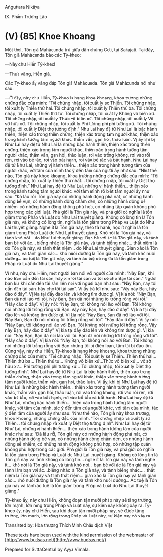 Aṅguttara Nikāya

IX. Phẩm Trưởng Lão

# (V) (85) Khoe Khoang

Một thời, Tôn giả Mahàcunda trú giữa dân chúng Cetì, tại Sahajati. Tại đây, Tôn giả Mahàcunda bảo các Tỷ-kheo:

—Này chư Hiền Tỷ-kheo!

—Thưa vâng, Hiền giả.

Các Tỷ-kheo ấy vâng đáp Tôn giả Mahàcunda. Tôn giả Mahàcunda nói như sau:

—Ở đây, này chư Hiền, Tỷ-kheo là hạng khoe khoang, khoa trương những chứng đắc của mình: “Tôi chứng nhập, tôi xuất ly sơ Thiền. Tôi chứng nhập, tôi xuất ly Thiền thứ hai. Tôi chứng nhập, tôi xuất ly Thiền thứ ba. Tôi chứng nhập, tôi xuất ly Thiền thứ tư. Tôi chứng nhập, tôi xuất ly Không vô biên xứ. Tôi chứng nhập, tôi xuất ly Thức vô biên xứ. Tôi chứng nhập, tôi xuất ly Vô sở hữu xứ. Tôi chứng nhập, tôi xuất ly Phi tưởng phi phi tưởng xứ. Tôi chứng nhập, tôi xuất ly Diệt thọ tưởng định.” Như Lai hay đệ tử Như Lai là bậc hành thiền, thiện xảo trong thiền chứng, thiện xảo trong tâm người khác, thiện xảo trong hành tướng tâm người khác, thẩm vấn, gạn hỏi, thảo luận. Vị ấy khi bị Như Lai hay đệ tử Như Lai là những bậc hành thiền, thiện xảo trong thiền chứng, thiện xảo trong tâm người khác, thiện xảo trong hành tướng tâm người khác, thẩm vấn, gạn hỏi, thảo luận, rơi vào trống không, rơi vào rối ren, rơi vào bế tắc, rơi vào bất hạnh, rơi vào bế tắc và bất hạnh. Như Lai hay đệ tử Như Lai, những vị hành thiền... thiện xảo trong hành tướng tâm của người khác, với tâm của mình tác ý đến tâm của người ấy như sau: “Như thế nào, Tôn giả này khoe khoang, khoa trương những chứng đắc của mình: “Tôi chứng nhập, tôi xuất ly Thiền thứ nhất... tôi chứng nhập, tôi xuất ly Diệt thọ tưởng định.” Như Lai hay đệ tử Như Lai, những vị hành thiền... thiện xảo trong hành tướng tâm người khác, với tâm mình rõ biết tâm người ấy như sau: “Ðã lâu rồi, Tôn giả này có những hành động phá nát, có những hành động bể vụn, có những hành động chấm đen, có những hành động uế nhiễm, có những hành động không phù hợp, có những tập quán không phù hợp trong các giới luật. Phá giới là Tôn giả này, và phá giới có nghĩa là tổn giảm trong Pháp và Luật do Như Lai thuyết giảng. Không có lòng tin là Tôn giả này, và không có lòng tin, nghĩa là tổn giảm trong Pháp và Luật do Như Lai thuyết giảng. Nghe ít là Tôn giả này, theo tà hạnh, học ít nghĩa là tổn giảm trong Pháp Luật do Như Lai thuyết giảng. Khó nói là Tôn giả này, và tánh khó nói... do Như Lai thuyết giảng. Bạn bè với ác là Tôn giả này, và tánh bạn bè với ác... biếng nhác là Tôn giả này, và tánh biếng nhác... thất niệm là do Tôn giả này, và tánh thất niệm... do Như Lai thuyết giảng. Gian xảo là Tôn giả này, và tánh gian xảo... khó nuôi dưỡng là Tôn giả này, và tánh khó nuôi dưỡng... ác tuệ là Tôn giả này, và tánh ác tuệ có nghĩa là tổn giảm trong Pháp và Luật do Như Lai thuyết giảng.”

Ví như, này chư Hiền, một người bạn nói với người của mình: “Này Bạn, khi nào Bạn cần đến tài sản, hãy xin tôi tài sản và tôi sẽ cho Bạn tài sản.” Người bạn kia khi cần đến tài sản liền nói với người bạn như sau: “Này Bạn, nay tôi cần đến tài sản, hãy cho tôi tài sản”. Vị ấy trả lời như sau: “Vậy này Bạn, hãy đào ở đây”. Vị kia tại đấy đào lên và không tìm được gì. Vị kia nói: “Này Bạn, Bạn đã nói láo với tôi. Này Bạn, Bạn đã nói những lời trống rỗng với tôi.” “Hãy đào ở đây”. Vị ấy nói: “Này Bạn, tôi không nói láo với Bạn. Tôi không nói những lời trống rỗng với Bạn. Vậy này Bạn, hãy đào ở đây”. Vị kia tại đấy đào lên và không tìm được gì. Vị kia nói: “Này Bạn, Bạn đã nói láo với tôi. Này Bạn, Bạn đã nói những lời trống rỗng với tôi”. “Hãy đào ở đây”. Vị ấy nói: “Này Bạn, tôi không nói láo với Bạn. Tôi không nói những lời trống rỗng. Vậy này Bạn, hãy đào ở đây”. Vị kia tại đấy đào lên và không tìm được gì. Vị kia nói: “Này Bạn, Bạn đã nói láo với tôi. Bạn đã nói những lời trống rỗng với tôi”. “Hãy đào ở đây”. Vị kia nói: “Này Bạn, tôi không nói láo với Bạn. Tôi không nói những lời trống rỗng với Bạn nhưng tôi bị điên loạn, tâm tôi bị đảo lộn. Cũng vậy, này chư Hiền, Tỷ-kheo là hạng khoe khoang, khoa trương những chứng đắc của mình: “Tôi chứng nhập, Tôi xuất ly sơ Thiền...Thiền thứ hai... Thiền thứ ba... Thiền thứ tư... Không vô biên xứ...Thức vô biên xứ... vô sở hữu xứ... Phi tưởng phi phi tưởng xứ... Tôi chứng nhập, tôi xuất ly Diệt thọ tưởng định”. Như Lai hay đệ tử Như Lai là bậc hành thiền, thiện xảo trong thiền chứng, thiện xảo trong tâm người khác, thiện xảo trong hành tướng tâm người khác, thẩm vấn, gạn hỏi, thảo luận. Vị ấy, khi bị Như Lai hay đệ tử Như Lai là những bậc hành thiền... thiện xảo trong hành tướng tâm người khác, thẩm vấn, gạn hỏi, thảo luận, rơi vào trống không, rơi vào rối ren, rơi vào bế tắc, rơi vào bất hạnh, rơi vào bế tắc và bất hạnh. Như Lai hay đệ tử Như Lai, những bậc hành thiền... thiện xảo trong hành tướng tâm người khác, với tâm của mình, tác ý đến tâm của người khác, với tâm của mình, tác ý đến tâm của người ấy như sau: “Như thế nào, Tôn giả này khoa trương, khoe khoang, những chứng đắc của mình: “Tôi chứng nhập và xuất ly sơ Thiền... tôi chứng nhập và xuất ly Diệt thọ tưởng định”. Như Lai hay đệ tử Như Lai, những vị hành thiền... thiện xảo trong hành tướng tâm của người khác như sau: “Ðã lâu rồi, Tôn giả này có những hành động phá nát, có những hành động bể vụn, có những hành động chấm đen, có những hành động uế nhiễm, có những hành động không phù hợp, có những tập quán không phù hợp trong các giới. Phá giới là Tôn giả này, và phá giới có nghĩa là tổn giảm trong Pháp và Luật do Như Lai thuyết giảng. Không có lòng tin là Tôn giả này và tánh không có lòng tin... nghe ít là Tôn giả này và tánh nghe ít... khó nói là Tôn giả này, và tánh khó nói... bạn bè với ác là Tôn giả này và tánh làm bạn với ác...biếng nhác là Tôn giả này, và tánh biếng nhác..... thất niệm là Tôn giả này và tánh thất niệm... gian xảo là Tôn giả này và tánh gian xảo... khó nuôi dưỡng là Tôn giả này và tánh khó nuôi dưỡng... Ác tuệ là Tôn giả này và tánh ác tuệ là tổn giảm trong Pháp và Luật do Như Lai thuyết giảng.”

Tỷ-kheo ấy, này chư Hiền, không đoạn tận mười pháp này sẽ tăng trưởng, lớn mạnh, lớn rộng trong Pháp và Luật này, sự kiện này không xảy ra. Tỷ-kheo ấy, này chư Hiền, sau khi đoạn tận mười pháp này, sẽ được tăng trưởng, lớn mạnh, lớn rộng trong Pháp và Luật này, sự kiện này có xảy ra.

Translated by: Hòa thượng Thích Minh Châu dịch Việt

These texts have been used with the kind permission of the webmaster of [http://www.budsas.net/](http://www.budsas.net/)

Prepared for SuttaCentral by Ayya Vimala.